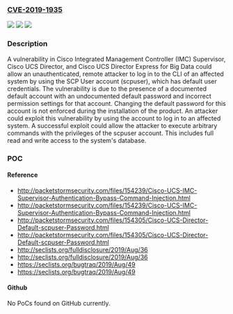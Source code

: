 ### [CVE-2019-1935](https://cve.mitre.org/cgi-bin/cvename.cgi?name=CVE-2019-1935)
![](https://img.shields.io/static/v1?label=Product&message=Cisco%20Unified%20Computing%20System%20Director%20&color=blue)
![](https://img.shields.io/static/v1?label=Version&message=n%2Fa&color=blue)
![](https://img.shields.io/static/v1?label=Vulnerability&message=CWE-798&color=brighgreen)

### Description

A vulnerability in Cisco Integrated Management Controller (IMC) Supervisor, Cisco UCS Director, and Cisco UCS Director Express for Big Data could allow an unauthenticated, remote attacker to log in to the CLI of an affected system by using the SCP User account (scpuser), which has default user credentials. The vulnerability is due to the presence of a documented default account with an undocumented default password and incorrect permission settings for that account. Changing the default password for this account is not enforced during the installation of the product. An attacker could exploit this vulnerability by using the account to log in to an affected system. A successful exploit could allow the attacker to execute arbitrary commands with the privileges of the scpuser account. This includes full read and write access to the system's database.

### POC

#### Reference
- http://packetstormsecurity.com/files/154239/Cisco-UCS-IMC-Supervisor-Authentication-Bypass-Command-Injection.html
- http://packetstormsecurity.com/files/154239/Cisco-UCS-IMC-Supervisor-Authentication-Bypass-Command-Injection.html
- http://packetstormsecurity.com/files/154305/Cisco-UCS-Director-Default-scpuser-Password.html
- http://packetstormsecurity.com/files/154305/Cisco-UCS-Director-Default-scpuser-Password.html
- http://seclists.org/fulldisclosure/2019/Aug/36
- http://seclists.org/fulldisclosure/2019/Aug/36
- https://seclists.org/bugtraq/2019/Aug/49
- https://seclists.org/bugtraq/2019/Aug/49

#### Github
No PoCs found on GitHub currently.

